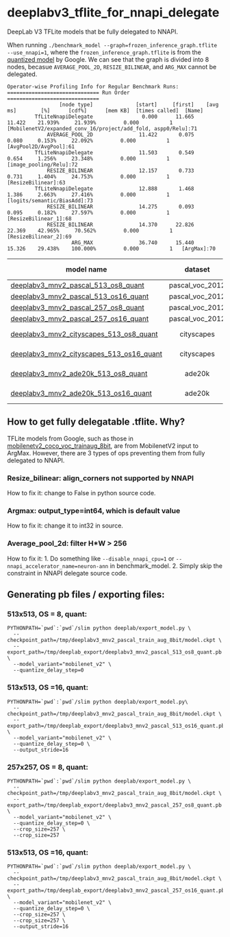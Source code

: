 # deeplabv3_tflite_for_nnapi_delegate
DeepLab V3 TFLite models that be fully delegated to NNAPI.

When running `./benchmark_model --graph=frozen_inference_graph.tflite --use_nnapi=1`, where the `frozen_inference_graph.tflite` is from the [quantized model](http://download.tensorflow.org/models/deeplabv3_mnv2_pascal_train_aug_8bit_2019_04_26.tar.gz) by Google. We can see that the graph is divided into 8 nodes, becasue `AVERAGE_POOL_2D`, `RESIZE_BILINEAR`, and `ARG_MAX` cannot be delegated.

```
Operator-wise Profiling Info for Regular Benchmark Runs:
============================== Run Order ==============================
	             [node type]	          [start]	  [first]	 [avg ms]	     [%]	  [cdf%]	  [mem KB]	[times called]	[Name]
	     TfLiteNnapiDelegate	            0.000	   11.665	   11.422	 21.939%	 21.939%	     0.000	        1	[MobilenetV2/expanded_conv_16/project/add_fold, aspp0/Relu]:71
	         AVERAGE_POOL_2D	           11.422	    0.075	    0.080	  0.153%	 22.092%	     0.000	        1	[AvgPool2D/AvgPool]:61
	     TfLiteNnapiDelegate	           11.503	    0.549	    0.654	  1.256%	 23.348%	     0.000	        1	[image_pooling/Relu]:72
	         RESIZE_BILINEAR	           12.157	    0.733	    0.731	  1.404%	 24.753%	     0.000	        1	[ResizeBilinear]:63
	     TfLiteNnapiDelegate	           12.888	    1.468	    1.386	  2.663%	 27.416%	     0.000	        1	[logits/semantic/BiasAdd]:73
	         RESIZE_BILINEAR	           14.275	    0.093	    0.095	  0.182%	 27.597%	     0.000	        1	[ResizeBilinear_1]:68
	         RESIZE_BILINEAR	           14.370	   22.826	   22.369	 42.965%	 70.562%	     0.000	        1	[ResizeBilinear_2]:69
	                 ARG_MAX	           36.740	   15.440	   15.326	 29.438%	100.000%	     0.000	        1	[ArgMax]:70
```

| model name| dataset | input size| output stride| note |
| --------- |:-------:| ---------:|-------------:|------|
|[deeplabv3_mnv2_pascal_513_os8_quant](pascal_voc_2012/deeplabv3_mnv2_pascal_513_os8_quant.tflite)| pascal_voc_2012 | 513x513 | 8 | |
|[deeplabv3_mnv2_pascal_513_os16_quant](pascal_voc_2012/deeplabv3_mnv2_pascal_513_os16_quant.tflite)| pascal_voc_2012 | 513x513 | 16 | |
|[deeplabv3_mnv2_pascal_257_os8_quant](pascal_voc_2012/deeplabv3_mnv2_pascal_257_os8_quant.tflite)| pascal_voc_2012 | 257x257 | 8 | |
|[deeplabv3_mnv2_pascal_257_os16_quant](pascal_voc_2012/deeplabv3_mnv2_pascal_257_os16_quant.tflite)| pascal_voc_2012 | 257x257 | 16 | |
|[deeplabv3_mnv2_cityscapes_513_os8_quant](cityscapes/deeplabv3_mnv2_cityscapes_513_os8_dummy_quant.tflite)| cityscapes | 513x513 | 8 | dummy quant |
|[deeplabv3_mnv2_cityscapes_513_os16_quant](cityscapes/deeplabv3_mnv2_cityscapes_513_os16_dummy_quant.tflite)| cityscapes | 513x513 | 16 | dummy quant |
|[deeplabv3_mnv2_ade20k_513_os8_quant](ade20k/deeplabv3_mnv2_ade20k_513_os8_dummy_quant.tflite)| ade20k | 513x513 | 8 | dummy quant |
|[deeplabv3_mnv2_ade20k_513_os16_quant](ade20k/deeplabv3_mnv2_ade20k_513_os16_dummy_quant.tflite)| ade20k | 513x513 | 16 | dummy quant |


## How to get fully delegatable .tflite. Why?
TFLite models from Google, such as those in [mobilenetv2_coco_voc_trainaug_8bit](http://download.tensorflow.org/models/deeplabv3_mnv2_pascal_train_aug_8bit_2019_04_26.tar.gz), are from MobilenetV2 input to ArgMax. However, there are 3 types of ops preventing them from fully delegated to NNAPI.

### Resize_bilinear: align_corners not supported by NNAPI
How to fix it: change to False in python source code. 
### Argmax: output_type=int64, which is default value
How to fix it: change it to int32 in source.
### Average_pool_2d: filter H*W > 256
How to fix it: 1. Do something like `--disable_nnapi_cpu=1` or `--nnapi_accelerator_name=neuron-ann` in benchmark_model. 2. Simply skip the constraint in NNAPI delegate source code.

## Generating pb files / exporting files:
### 513x513, OS = 8, quant:
```
PYTHONPATH=`pwd`:`pwd`/slim python deeplab/export_model.py \
  --checkpoint_path=/tmp/deeplabv3_mnv2_pascal_train_aug_8bit/model.ckpt \
  --export_path=/tmp/deeplab_export/deeplabv3_mnv2_pascal_513_os8_quant.pb \
  --model_variant="mobilenet_v2" \
  --quantize_delay_step=0
```
### 513x513, OS =16, quant: 
```
PYTHONPATH=`pwd`:`pwd`/slim python deeplab/export_model.py\
  --checkpoint_path=/tmp/deeplabv3_mnv2_pascal_train_aug_8bit/model.ckpt \
  --export_path=/tmp/deeplab_export/deeplabv3_mnv2_pascal_513_os16_quant.pb \
  --model_variant="mobilenet_v2" \
  --quantize_delay_step=0 \
  --output_stride=16
```
### 257x257, OS = 8, quant:  
```
PYTHONPATH=`pwd`:`pwd`/slim python deeplab/export_model.py \
  --checkpoint_path=/tmp/deeplabv3_mnv2_pascal_train_aug_8bit/model.ckpt \
  --export_path=/tmp/deeplab_export/deeplabv3_mnv2_pascal_257_os8_quant.pb \
  --model_variant="mobilenet_v2" \
  --quantize_delay_step=0 \
  --crop_size=257 \ 
  --crop_size=257
```
### 513x513, OS =16, quant: 
```
PYTHONPATH=`pwd`:`pwd`/slim python deeplab/export_model.py \
  --checkpoint_path=/tmp/deeplabv3_mnv2_pascal_train_aug_8bit/model.ckpt \
  --export_path=/tmp/deeplab_export/deeplabv3_mnv2_pascal_257_os16_quant.pb \
  --model_variant="mobilenet_v2" \
  --quantize_delay_step=0 \
  --crop_size=257 \
  --crop_size=257 \
  --output_stride=16
```
